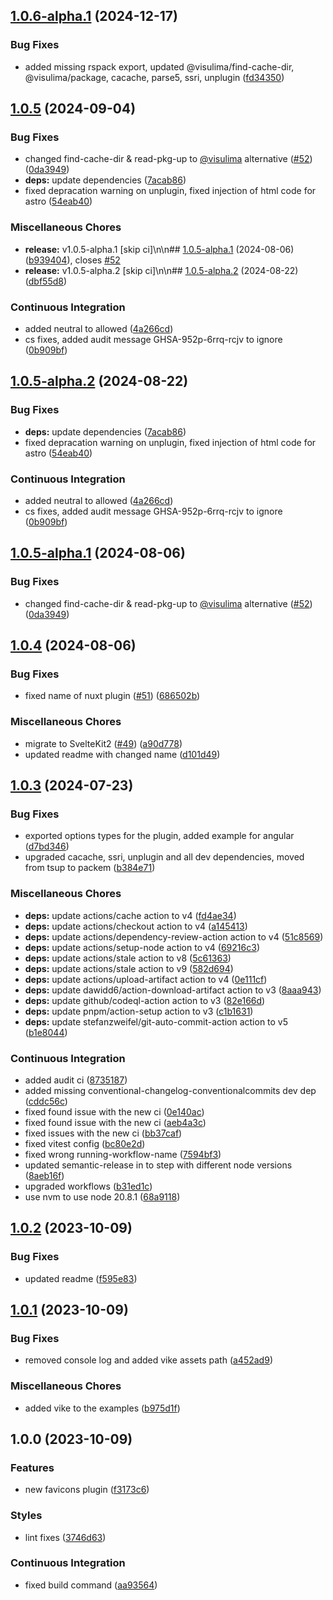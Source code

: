 ## [1.0.6-alpha.1](https://github.com/anolilab/unplugin-favicons/compare/v1.0.5...v1.0.6-alpha.1) (2024-12-17)

### Bug Fixes

* added missing rspack export, updated @visulima/find-cache-dir, @visulima/package, cacache, parse5, ssri, unplugin ([fd34350](https://github.com/anolilab/unplugin-favicons/commit/fd34350b50f170ea5939f25e89aba6c1192b8340))

## [1.0.5](https://github.com/anolilab/unplugin-favicons/compare/v1.0.4...v1.0.5) (2024-09-04)

### Bug Fixes

* changed find-cache-dir & read-pkg-up to [@visulima](https://github.com/visulima) alternative ([#52](https://github.com/anolilab/unplugin-favicons/issues/52)) ([0da3949](https://github.com/anolilab/unplugin-favicons/commit/0da39499aca4a0b21a16514a500c3d8d3670ac14))
* **deps:** update dependencies ([7acab86](https://github.com/anolilab/unplugin-favicons/commit/7acab86ecf81476172873904729ce2cb94635818))
* fixed depracation warning on unplugin, fixed injection of html code for astro ([54eab40](https://github.com/anolilab/unplugin-favicons/commit/54eab407903ad69c41132e685e5ff3e23dae79c3))

### Miscellaneous Chores

* **release:** v1.0.5-alpha.1 [skip ci]\n\n## [1.0.5-alpha.1](https://github.com/anolilab/unplugin-favicons/compare/v1.0.4...v1.0.5-alpha.1) (2024-08-06) ([b939404](https://github.com/anolilab/unplugin-favicons/commit/b9394048178ea3e0d7e13f49b30cd6756c8879d3)), closes [#52](https://github.com/anolilab/unplugin-favicons/issues/52)
* **release:** v1.0.5-alpha.2 [skip ci]\n\n## [1.0.5-alpha.2](https://github.com/anolilab/unplugin-favicons/compare/v1.0.5-alpha.1...v1.0.5-alpha.2) (2024-08-22) ([dbf55d8](https://github.com/anolilab/unplugin-favicons/commit/dbf55d8246f6a6b140366d325f5400c593e724f8))

### Continuous Integration

* added neutral to allowed ([4a266cd](https://github.com/anolilab/unplugin-favicons/commit/4a266cde8d858f4b7f588c278e8bf2672281a249))
* cs fixes, added audit message GHSA-952p-6rrq-rcjv to ignore ([0b909bf](https://github.com/anolilab/unplugin-favicons/commit/0b909bf22eb8ca43f2ac2ac29d50ce57d33eea35))

## [1.0.5-alpha.2](https://github.com/anolilab/unplugin-favicons/compare/v1.0.5-alpha.1...v1.0.5-alpha.2) (2024-08-22)

### Bug Fixes

* **deps:** update dependencies ([7acab86](https://github.com/anolilab/unplugin-favicons/commit/7acab86ecf81476172873904729ce2cb94635818))
* fixed depracation warning on unplugin, fixed injection of html code for astro ([54eab40](https://github.com/anolilab/unplugin-favicons/commit/54eab407903ad69c41132e685e5ff3e23dae79c3))

### Continuous Integration

* added neutral to allowed ([4a266cd](https://github.com/anolilab/unplugin-favicons/commit/4a266cde8d858f4b7f588c278e8bf2672281a249))
* cs fixes, added audit message GHSA-952p-6rrq-rcjv to ignore ([0b909bf](https://github.com/anolilab/unplugin-favicons/commit/0b909bf22eb8ca43f2ac2ac29d50ce57d33eea35))

## [1.0.5-alpha.1](https://github.com/anolilab/unplugin-favicons/compare/v1.0.4...v1.0.5-alpha.1) (2024-08-06)

### Bug Fixes

* changed find-cache-dir & read-pkg-up to [@visulima](https://github.com/visulima) alternative ([#52](https://github.com/anolilab/unplugin-favicons/issues/52)) ([0da3949](https://github.com/anolilab/unplugin-favicons/commit/0da39499aca4a0b21a16514a500c3d8d3670ac14))

## [1.0.4](https://github.com/anolilab/unplugin-favicons/compare/v1.0.3...v1.0.4) (2024-08-06)

### Bug Fixes

* fixed name of nuxt plugin ([#51](https://github.com/anolilab/unplugin-favicons/issues/51)) ([686502b](https://github.com/anolilab/unplugin-favicons/commit/686502b9ff4cfafe942a40f99621c4734ddaf068))

### Miscellaneous Chores

* migrate to SvelteKit2 ([#49](https://github.com/anolilab/unplugin-favicons/issues/49)) ([a90d778](https://github.com/anolilab/unplugin-favicons/commit/a90d778dfcca5c326ff09ef8ade4823e432d3085))
* updated readme with changed name ([d101d49](https://github.com/anolilab/unplugin-favicons/commit/d101d49917353dd8c3eebd3894b50a134b60f5ca))

## [1.0.3](https://github.com/anolilab/unplugin-favicons/compare/v1.0.2...v1.0.3) (2024-07-23)

### Bug Fixes

* exported options types for the plugin, added example for angular ([d7bd346](https://github.com/anolilab/unplugin-favicons/commit/d7bd34686867c0ae4281c2e54079d57fcf12946d))
* upgraded cacache, ssri, unplugin and all dev dependencies, moved from tsup to packem ([b384e71](https://github.com/anolilab/unplugin-favicons/commit/b384e71880294d84af1dd0f24dfb81d2d6658202))

### Miscellaneous Chores

* **deps:** update actions/cache action to v4 ([fd4ae34](https://github.com/anolilab/unplugin-favicons/commit/fd4ae34c4bafc52de3af2e2fb21b2532c4566ac7))
* **deps:** update actions/checkout action to v4 ([a145413](https://github.com/anolilab/unplugin-favicons/commit/a145413a8d86805686e8ced9dce98436802cec95))
* **deps:** update actions/dependency-review-action action to v4 ([51c8569](https://github.com/anolilab/unplugin-favicons/commit/51c8569885d5e97e261a6490ec986b6d32ab0446))
* **deps:** update actions/setup-node action to v4 ([69216c3](https://github.com/anolilab/unplugin-favicons/commit/69216c3abc8481636b7d4383aed1e6e44052bf7b))
* **deps:** update actions/stale action to v8 ([5c61363](https://github.com/anolilab/unplugin-favicons/commit/5c61363501f8e21c8bf92a0c105961a4ed202fd9))
* **deps:** update actions/stale action to v9 ([582d694](https://github.com/anolilab/unplugin-favicons/commit/582d6948db9f211c9b175de08d63a3b8327e9fba))
* **deps:** update actions/upload-artifact action to v4 ([0e111cf](https://github.com/anolilab/unplugin-favicons/commit/0e111cf6152fc5517965f1731a6f41632ba0ed27))
* **deps:** update dawidd6/action-download-artifact action to v3 ([8aaa943](https://github.com/anolilab/unplugin-favicons/commit/8aaa943e9fcf7dfe1b6f59e9056f257460ba780b))
* **deps:** update github/codeql-action action to v3 ([82e166d](https://github.com/anolilab/unplugin-favicons/commit/82e166d3f1bd7f67af8be6a868149ac691813533))
* **deps:** update pnpm/action-setup action to v3 ([c1b1631](https://github.com/anolilab/unplugin-favicons/commit/c1b1631d4181803d69ee85465db8a1b821d543e7))
* **deps:** update stefanzweifel/git-auto-commit-action action to v5 ([b1e8044](https://github.com/anolilab/unplugin-favicons/commit/b1e804456108ed35b49d14ba21c9f4f1d7c1cbe0))

### Continuous Integration

* added audit ci ([8735187](https://github.com/anolilab/unplugin-favicons/commit/8735187f59a1a9fb0a8cb5870a4cc0e8cd0a0eb0))
* added missing conventional-changelog-conventionalcommits dev dep ([cddc56c](https://github.com/anolilab/unplugin-favicons/commit/cddc56c483292062ca0c134afec9eaa54a260b32))
* fixed found issue with the new ci ([0e140ac](https://github.com/anolilab/unplugin-favicons/commit/0e140acb9d1d43fa1548a0b360189dac348032cc))
* fixed found issue with the new ci ([aeb4a3c](https://github.com/anolilab/unplugin-favicons/commit/aeb4a3cb7122445d749f9fc930ce09d5a85bbdad))
* fixed issues with the new ci ([bb37caf](https://github.com/anolilab/unplugin-favicons/commit/bb37caffdbc7d738e59c0af29b7777e9ff9ec084))
* fixed vitest config ([bc80e2d](https://github.com/anolilab/unplugin-favicons/commit/bc80e2d458c1e56d279969694a402dc3b4a67135))
* fixed wrong running-workflow-name ([7594bf3](https://github.com/anolilab/unplugin-favicons/commit/7594bf3a167fde8b48dc5b482d2e71e2a1666ff9))
* updated semantic-release in to step with different node versions ([8aeb16f](https://github.com/anolilab/unplugin-favicons/commit/8aeb16f0f669e6432dbb63a9c9ee65451ae38f81))
* upgraded workflows ([b31ed1c](https://github.com/anolilab/unplugin-favicons/commit/b31ed1c5195be58205d0b31c7003dba9cdf12091))
* use nvm to use node 20.8.1 ([68a9118](https://github.com/anolilab/unplugin-favicons/commit/68a9118dddd423bc3e103a5f9eb4e348e928ffb4))

## [1.0.2](https://github.com/anolilab/unplugin-favicons/compare/v1.0.1...v1.0.2) (2023-10-09)


### Bug Fixes

* updated readme ([f595e83](https://github.com/anolilab/unplugin-favicons/commit/f595e8372617f78ddaec6f8e31fa79aa1a665688))

## [1.0.1](https://github.com/anolilab/unplugin-favicons/compare/v1.0.0...v1.0.1) (2023-10-09)


### Bug Fixes

* removed console log and added vike assets path ([a452ad9](https://github.com/anolilab/unplugin-favicons/commit/a452ad9429b898ad353c69c159f70e5cb8e0e11c))


### Miscellaneous Chores

* added vike to the examples ([b975d1f](https://github.com/anolilab/unplugin-favicons/commit/b975d1f17e51c54da2ff3fcb57c0a5f8c565babe))

## 1.0.0 (2023-10-09)


### Features

* new favicons plugin ([f3173c6](https://github.com/anolilab/unplugin-favicons/commit/f3173c6847282a4f0fd39b780c992e679e51374a))


### Styles

* lint fixes ([3746d63](https://github.com/anolilab/unplugin-favicons/commit/3746d6388cd2790ff14b264b753a2c0484a644bf))


### Continuous Integration

* fixed build command ([aa93564](https://github.com/anolilab/unplugin-favicons/commit/aa935644b0cc6f3dc8996b4fef7d2d5a41f57ef9))
